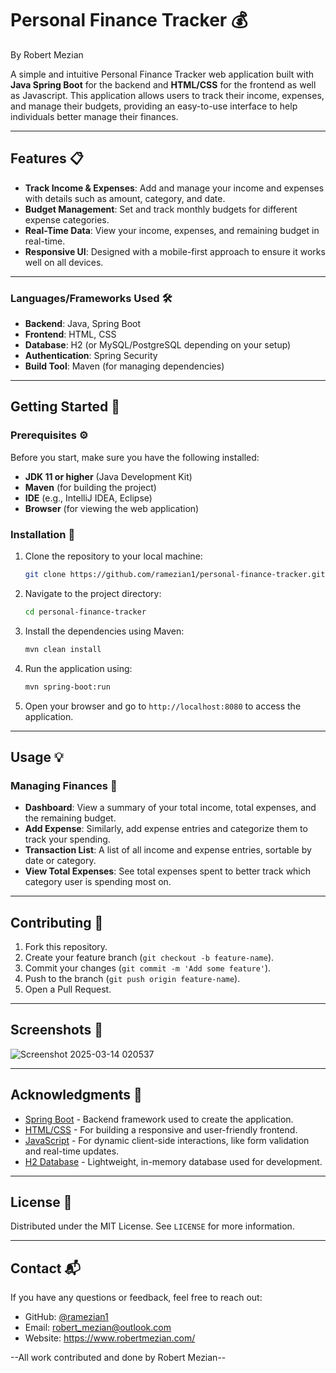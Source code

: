 # Personal Finance Tracker 💰

By Robert Mezian

A simple and intuitive Personal Finance Tracker web application built with **Java Spring Boot** for the backend and **HTML/CSS** for the frontend as well as Javascript. This application allows users to track their income, expenses, and manage their budgets, providing an easy-to-use interface to help individuals better manage their finances.

---

## Features 📋

- **Track Income & Expenses**: Add and manage your income and expenses with details such as amount, category, and date.
- **Budget Management**: Set and track monthly budgets for different expense categories.
- **Real-Time Data**: View your income, expenses, and remaining budget in real-time.
- **Responsive UI**: Designed with a mobile-first approach to ensure it works well on all devices.

---

### Languages/Frameworks Used 🛠️

- **Backend**: Java, Spring Boot
- **Frontend**: HTML, CSS
- **Database**: H2 (or MySQL/PostgreSQL depending on your setup)
- **Authentication**: Spring Security
- **Build Tool**: Maven (for managing dependencies)

---

## Getting Started 🚀

### Prerequisites ⚙️

Before you start, make sure you have the following installed:

- **JDK 11 or higher** (Java Development Kit)
- **Maven** (for building the project)
- **IDE** (e.g., IntelliJ IDEA, Eclipse)
- **Browser** (for viewing the web application)

### Installation 🔧

1. Clone the repository to your local machine:

    ```bash
    git clone https://github.com/ramezian1/personal-finance-tracker.git
    ```

2. Navigate to the project directory:

    ```bash
    cd personal-finance-tracker
    ```

3. Install the dependencies using Maven:

    ```bash
    mvn clean install
    ```

4. Run the application using:

    ```bash
    mvn spring-boot:run
    ```

5. Open your browser and go to `http://localhost:8080` to access the application.

---

## Usage 💡

### Managing Finances 💸

- **Dashboard**: View a summary of your total income, total expenses, and the remaining budget.
- **Add Expense**: Similarly, add expense entries and categorize them to track your spending.
- **Transaction List**: A list of all income and expense entries, sortable by date or category.
- **View Total Expenses**: See total expenses spent to better track which category user is spending most on.

---

## Contributing 🤝

1. Fork this repository.
2. Create your feature branch (`git checkout -b feature-name`).
3. Commit your changes (`git commit -m 'Add some feature'`).
4. Push to the branch (`git push origin feature-name`).
5. Open a Pull Request.

---
## Screenshots 📸

![Screenshot 2025-03-14 020537](https://github.com/user-attachments/assets/dfc0a19b-c381-4d45-9118-de5b3718f12b)

---

## Acknowledgments 🙏

- [Spring Boot](https://spring.io/projects/spring-boot) - Backend framework used to create the application.
- [HTML/CSS](https://www.w3.org/Style/CSS/) - For building a responsive and user-friendly frontend.
- [JavaScript](https://developer.mozilla.org/en-US/docs/Web/JavaScript) - For dynamic client-side interactions, like form validation and real-time updates.
- [H2 Database](https://www.h2database.com/) - Lightweight, in-memory database used for development.

---

## License 📝

Distributed under the MIT License. See `LICENSE` for more information.

---

## Contact 📬

If you have any questions or feedback, feel free to reach out:

- GitHub: [@ramezian1](https://github.com/ramezian1)
- Email: robert_mezian@outlook.com
- Website: https://www.robertmezian.com/

--All work contributed and done by Robert Mezian--


